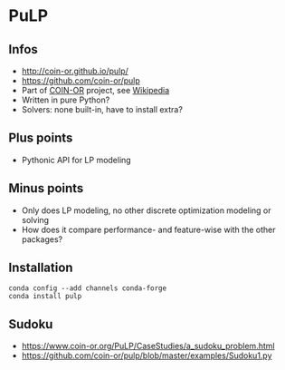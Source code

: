 # PuLP

## Infos

* http://coin-or.github.io/pulp/
* https://github.com/coin-or/pulp
* Part of [COIN-OR](https://en.wikipedia.org/wiki/COIN-OR) project, see [Wikipedia](https://en.wikipedia.org/wiki/COIN-OR#PuLP)
* Written in pure Python?
* Solvers: none built-in, have to install extra?

## Plus points

* Pythonic API for LP modeling

## Minus points

* Only does LP modeling, no other discrete optimization modeling or solving
* How does it compare performance- and feature-wise with the other packages?

## Installation

```
conda config --add channels conda-forge
conda install pulp
```

## Sudoku

* https://www.coin-or.org/PuLP/CaseStudies/a_sudoku_problem.html
* https://github.com/coin-or/pulp/blob/master/examples/Sudoku1.py
